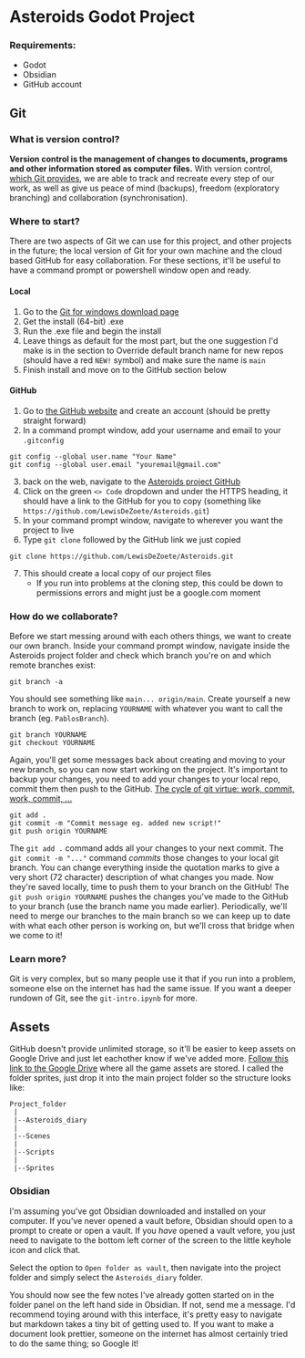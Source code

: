 # Asteroids Godot Project
### Requirements:
- Godot
- Obsidian
- GitHub account


## Git
### What is version control?
**Version control is the management of changes to documents, programs and other information stored as computer files.** With version control, <u>which Git provides</u>, we are able to track and recreate every step of our work, as well as give us peace of mind (backups), freedom (exploratory branching) and collaboration (synchronisation).


### Where to start?
There are two aspects of Git we can use for this project, and other projects in the future; the local version of Git for your own machine and the cloud based GitHub for easy collaboration. For these sections, it'll be useful to have a command prompt or powershell window open and ready.
#### Local
1. Go to the [Git for windows download page](https://git-scm.com/download/win) 
2. Get the install (64-bit) .exe
3. Run the .exe file and begin the install
5. Leave things as default for the most part, but the one suggestion I'd make is in the section to Override default branch name for new repos (should have a red `NEW!` symbol) and make sure the name is `main`
6. Finish install and move on to the GitHub section below
#### GitHub
1. Go to [the GitHub website](https://github.com) and create an account (should be pretty straight forward)
2. In a command prompt window, add your username and email to your `.gitconfig`
```
git config --global user.name "Your Name"
git config --global user.email "youremail@gmail.com"
```
3. back on the web, navigate to the [Asteroids project GitHub](https://github.com/LewisDeZoete/Asteroids)
4. Click on the green `<> Code` dropdown and under the HTTPS heading, it should have a link to the GitHub for you to copy (something like `https://github.com/LewisDeZoete/Asteroids.git`)
5. In your command prompt window, navigate to wherever you want the project to live
6. Type `git clone` followed by the GitHub link we just copied
```
git clone https://github.com/LewisDeZoete/Asteroids.git
```
7. This should create a local copy of our project files
	- If you run into problems at the cloning step, this could be down to permissions errors and might just be a google.com moment


### How do we collaborate?
Before we start messing around with each others things, we want to create our own branch. Inside your command prompt window, navigate inside the Asteroids project folder and check which branch you're on and which remote branches exist:
```
git branch -a
```
You should see something like `main... origin/main`. Create yourself a new branch to work on, replacing `YOURNAME` with whatever you want to call the branch (eg. `PablosBranch`).
```
git branch YOURNAME
git checkout YOURNAME
```
Again, you'll get some messages back about creating and moving to your new branch, so you can now start working on the project. 
It's important to backup your changes, you need to add your changes to your local repo, commit them then push to the GitHub.
<u>The cycle of git virtue: work, commit, work, commit, ...</u>
```
git add .
git commit -m "Commit message eg. added new script!"
git push origin YOURNAME
```
The `git add .` command adds all your changes to your next commit.
The `git commit -m "..."` command *commits* those changes to your local git branch. You can change everything inside the quotation marks to give a very short (72 character) description of what changes you made. Now they're saved locally, time to push them to your branch on the GitHub!
The `git push origin YOURNAME` pushes the changes you've made to the GitHub to your branch (use the branch name you made earlier).
Periodically, we'll need to merge our branches to the main branch so we can keep up to date with what each other person is working on, but we'll cross that bridge when we come to it!


### Learn more?
Git is very complex, but so many people use it that if you run into a problem, someone else on the internet has had the same issue. If you want a deeper rundown of Git, see the `git-intro.ipynb` for more.


## Assets
GitHub doesn't provide unlimited storage, so it'll be easier to keep assets on Google Drive and just let eachother know if we've added more.
[Follow this link to the Google Drive](https://drive.google.com/drive/folders/1jGch2o3lQNIh7PWKLNI5sTQ6dMmGRlB6?usp=drive_link) where all the game assets are stored. I called the folder sprites, just drop it into the main project folder so the structure looks like:

```
Project_folder
 |
 |--Asteroids_diary
 |
 |--Scenes
 |
 |--Scripts
 |
 |--Sprites
```

### Obsidian
I'm assuming you've got Obsidian downloaded and installed on your computer. If you've never opened a vault before, Obsidian should open to a prompt to create or open a vault. If you *have* opened a vault vefore, you just need to navigate to the bottom left corner of the screen to the little keyhole icon and click that.

Select the option to `Open folder as vault`, then navigate into the project folder and simply select the `Asteroids_diary` folder. 

You should now see the few notes I've already gotten started on in the folder panel on the left hand side in Obsidian. If not, send me a message. I'd recommend toying around with this interface, it's pretty easy to navigate but markdown takes a tiny bit of getting used to. If you want to make a document look prettier, someone on the internet has almost certainly tried to do the same thing; so Google it!
